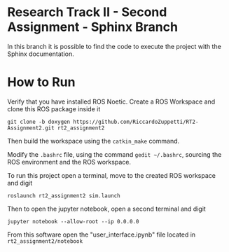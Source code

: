 # Research Track II - Second Assignment - Sphinx Branch

In this branch it is possible to find the code to execute the project with the Sphinx documentation.

# How to Run

Verify that you have installed ROS Noetic. Create a ROS Workspace and clone this ROS package inside it

```
git clone -b doxygen https://github.com/RiccardoZuppetti/RT2-Assignment2.git rt2_assignment2
```

Then build the workspace using the `catkin_make` command.

Modify the `.bashrc` file, using the command `gedit ~/.bashrc`, sourcing the ROS environment and the ROS workspace.

To run this project open a terminal, move to the created ROS workspace and digit

```
roslaunch rt2_assignment2 sim.launch 
```

Then to open the jupyter notebook, open a second terminal and digit

```
jupyter notebook --allow-root --ip 0.0.0.0
```

From this software open the "user_interface.ipynb" file located in `rt2_assignment2/notebook`
